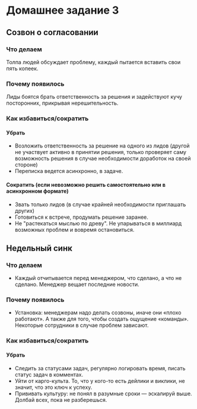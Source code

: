 # Домашнее задание 3

## Созвон о согласовании

### Что делаем
Толпа людей обсуждает проблему, каждый пытается вставить свои пять копеек.

### Почему появилось
Лиды боятся брать ответственность за решения и задействуют кучу посторонних, прикрывая нерешительность.

### Как избавиться/сократить

#### Убрать
- Возложить ответственность за решение на одного из лидов (другой не участвует активно в принятии решения, только проверяет саму возможность решения в случае необходимости доработок на своей стороне)
- Переписка ведется асинхронно, в задаче.

#### Сократить (если невозможно решить самостоятельно или в асинхронном формате)
- Звать только лидов (в случае крайней необходимости приглашать других)
- Готовиться к встрече, продумать решение заранее.
- Не "растекаться мыслью по древу". Не упарываться в миллиард возможных проблем и вовремя остановиться.

## Недельный синк

### Что делаем
- Каждый отчитывается перед менеджером, что сделано, а что не сделано. Менеджер вещает последние новости.

### Почему появилось
- Установка: менеджерам надо делать созвоны, иначе они «плохо работают». А также для того, чтобы создать ощущение «команды». Некоторые сотрудники в случае проблем зависают.

### Как избавиться/сократить

#### Убрать
- Следить за статусами задач, регулярно логировать время, писать статус задач в комментах.
- Уйти от карго-культа. То, что у кого-то есть дейлики и виклики, не значит, что это ключ к успеху.
- Прививать культуру: не понял в разумные сроки — эскалируй выше. Долбай всех, пока не разберешься.
